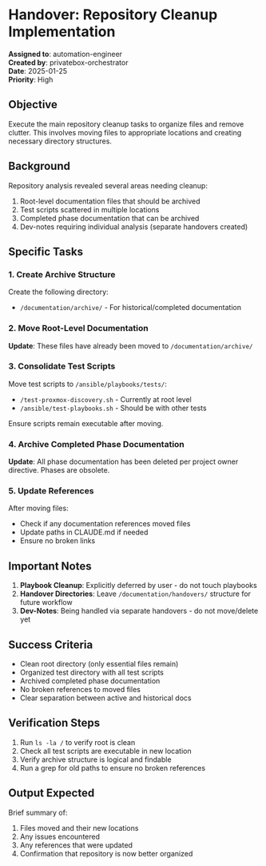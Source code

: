 # Handover: Repository Cleanup Implementation

**Assigned to**: automation-engineer  
**Created by**: privatebox-orchestrator  
**Date**: 2025-01-25  
**Priority**: High  

## Objective

Execute the main repository cleanup tasks to organize files and remove clutter. This involves moving files to appropriate locations and creating necessary directory structures.

## Background

Repository analysis revealed several areas needing cleanup:
1. Root-level documentation files that should be archived
2. Test scripts scattered in multiple locations
3. Completed phase documentation that can be archived
4. Dev-notes requiring individual analysis (separate handovers created)

## Specific Tasks

### 1. Create Archive Structure
Create the following directory:
- `/documentation/archive/` - For historical/completed documentation

### 2. Move Root-Level Documentation
**Update**: These files have already been moved to `/documentation/archive/`

### 3. Consolidate Test Scripts
Move test scripts to `/ansible/playbooks/tests/`:
- `/test-proxmox-discovery.sh` - Currently at root level
- `/ansible/test-playbooks.sh` - Should be with other tests

Ensure scripts remain executable after moving.

### 4. Archive Completed Phase Documentation

**Update**: All phase documentation has been deleted per project owner directive. Phases are obsolete.

### 5. Update References
After moving files:
- Check if any documentation references moved files
- Update paths in CLAUDE.md if needed
- Ensure no broken links

## Important Notes

1. **Playbook Cleanup**: Explicitly deferred by user - do not touch playbooks
2. **Handover Directories**: Leave `/documentation/handovers/` structure for future workflow
3. **Dev-Notes**: Being handled via separate handovers - do not move/delete yet

## Success Criteria

- Clean root directory (only essential files remain)
- Organized test directory with all test scripts
- Archived completed phase documentation
- No broken references to moved files
- Clear separation between active and historical docs

## Verification Steps

1. Run `ls -la /` to verify root is clean
2. Check all test scripts are executable in new location
3. Verify archive structure is logical and findable
4. Run a grep for old paths to ensure no broken references

## Output Expected

Brief summary of:
1. Files moved and their new locations
2. Any issues encountered
3. Any references that were updated
4. Confirmation that repository is now better organized